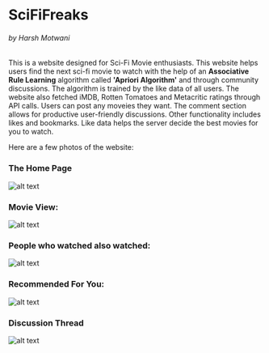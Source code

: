 # SciFiFreaks
<h6>by Harsh Motwani</h6>
This is a website designed for Sci-Fi Movie enthusiasts. This website helps users find the next sci-fi movie to watch with the help of an <b>Associative Rule Learning</b> algorithm called <b>'Apriori Algorithm'</b> and through community discussions. The algorithm is trained by the like data of all users.
The website also fetched iMDB, Rotten Tomatoes and Metacritic ratings through API calls. Users can post any moveies they want. The comment section allows for productive user-friendly discussions. Other functionality includes likes and bookmarks. Like data helps the server decide the best movies for you to watch.

Here are a few photos of the website:

<h3>The Home Page</h3>

![alt text](https://i.imgur.com/K0mloaK.png)

<h3>Movie View:</h3>

![alt text](https://i.imgur.com/WFeTJkt.png)

<h3>People who watched also watched:</h3>

![alt text](https://i.imgur.com/2I1zbK0.png)

<h3>Recommended For You:</h3>

![alt text](https://i.imgur.com/MT47nkS.png)

<h3>Discussion Thread</h3>

![alt text](https://i.imgur.com/gk7twns.png)
